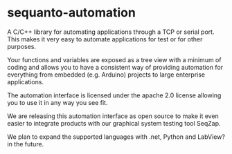 # sequanto-automation
A C/C++ library for automating applications through a TCP or serial port. This makes it very easy to automate applications for test or for other purposes.

Your functions and variables are exposed as a tree view with a minimum of coding and allows you to have a consistent way of providing automation for everything from embedded (e.g. Arduino) projects to large enterprise applications.

The automation interface is licensed under the apache 2.0 license allowing you to use it in any way you see fit.

We are releasing this automation interface as open source to make it even easier to integrate products with our graphical system testing tool SeqZap.

We plan to expand the supported languages with .net, Python and LabView? in the future. 
